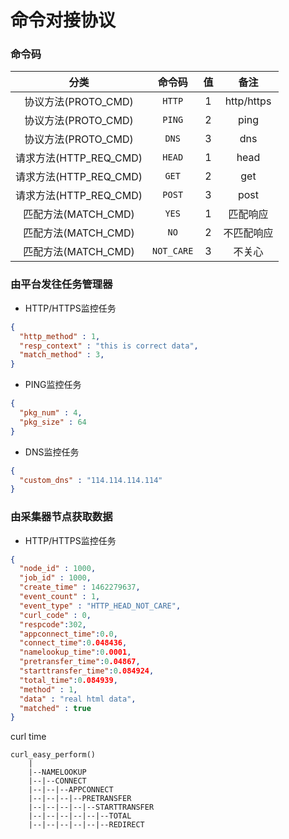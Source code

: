# 命令对接协议

### 命令码

|分类|命令码|值|备注|
|:-:|:-:|:-:|:-:|
|协议方法(PROTO_CMD)|`HTTP`|1|http/https|
|协议方法(PROTO_CMD)|`PING`|2|ping|
|协议方法(PROTO_CMD)|`DNS`|3|dns|
|请求方法(HTTP_REQ_CMD)|`HEAD`|1|head|
|请求方法(HTTP_REQ_CMD)|`GET`|2|get|
|请求方法(HTTP_REQ_CMD)|`POST`|3|post|
|匹配方法(MATCH_CMD)|`YES`|1|匹配响应|
|匹配方法(MATCH_CMD)|`NO`|2|不匹配响应|
|匹配方法(MATCH_CMD)|`NOT_CARE`|3|不关心|


### 由平台发往任务管理器

* HTTP/HTTPS监控任务

```json
{
  "http_method" : 1,
  "resp_context" : "this is correct data",
  "match_method" : 3,
}

```
* PING监控任务

```json
{
  "pkg_num" : 4,
  "pkg_size" : 64
}
```

* DNS监控任务

```json
{
  "custom_dns" : "114.114.114.114"
}
```

### 由采集器节点获取数据

* HTTP/HTTPS监控任务

```json
{
  "node_id" : 1000,
  "job_id" : 1000,
  "create_time" : 1462279637,
  "event_count" : 1,
  "event_type" : "HTTP_HEAD_NOT_CARE",
  "curl_code" : 0,
  "respcode":302,
  "appconnect_time":0.0,
  "connect_time":0.048436,
  "namelookup_time":0.0001,
  "pretransfer_time":0.04867,
  "starttransfer_time":0.084924,
  "total_time":0.084939,
  "method" : 1,
  "data" : "real html data",
  "matched" : true
}
```

curl time

```log
curl_easy_perform()
    |
    |--NAMELOOKUP
    |--|--CONNECT
    |--|--|--APPCONNECT
    |--|--|--|--PRETRANSFER
    |--|--|--|--|--STARTTRANSFER
    |--|--|--|--|--|--TOTAL
    |--|--|--|--|--|--REDIRECT

```
